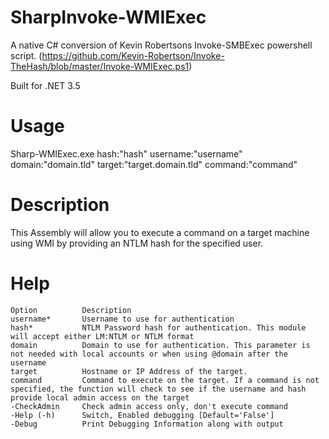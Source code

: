 # SharpInvoke-WMIExec
A native C# conversion of Kevin Robertsons Invoke-SMBExec powershell script. (https://github.com/Kevin-Robertson/Invoke-TheHash/blob/master/Invoke-WMIExec.ps1)

Built for .NET 3.5

# Usage
Sharp-WMIExec.exe hash:"hash" username:"username" domain:"domain.tld" target:"target.domain.tld" command:"command"

# Description
This Assembly will allow you to execute a command on a target machine using WMI by providing an NTLM hash for the specified user.

# Help
```
Option		    Description                                                                                                                                                                                                      
username*		Username to use for authentication                                                                     
hash*			NTLM Password hash for authentication. This module will accept either LM:NTLM or NTLM format           
domain			Domain to use for authentication. This parameter is not needed with local accounts or when using @domain after the username
target			Hostname or IP Address of the target.                                                                  
command			Command to execute on the target. If a command is not specified, the function will check to see if the username and hash provide local admin access on the target         
-CheckAdmin     Check admin access only, don't execute command
-Help (-h)		Switch, Enabled debugging [Default='False']  
-Debug			Print Debugging Information along with output
```
